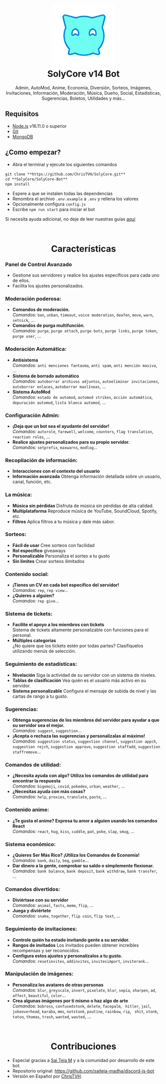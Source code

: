 <h1 align="center">
  <br>
  <a href="https://github.com/ChrisTVH"><img src="./SolyCore-Bot/docs/.gitbook/assets/strange.png" height="200" alt="Discord.js v14 Bot"></a>
  <br>
  SolyCore v14 Bot
  <br>
</h1>

<p align="center">Admin, AutoMod, Anime, Economía, Diversión, Sorteos, Imágenes, Invitaciones, Información, Moderación, Música, Dueño, Social, Estadisticas, Sugerencias, Boletos, Utilidades y más...</p>


## Requisitos

- [Node.js](https://nodejs.org/en/) v16.11.0 o superior
- [Git](https://git-scm.com/downloads)
- [MongoDB](https://www.mongodb.com)

## ¿Como empezar?

- Abra el terminal y ejecute los siguientes comandos

```
git clone **https://github.com/ChrisTVH/SolyCore.git**
cd **SolyCore/SolyCore-Bot**
npm install
```

- Espere a que se instalen todas las dependencias
- Renombra el archivo `.env.example` a `.env` y rellena los valores
- Opcionalmente configura `config.js`
- Escribe `npm run start` para iniciar el bot

Si necesita ayuda adicional, no deje de leer nuestras guías [aquí](docs/additional/installation.md)

<br>

<h1 align="center">  Características  </h1>

### **Panel de Control Avanzado**

- Gestione sus servidores y realice los ajustes específicos para cada uno de ellos.
- Facilita los ajustes personalizados.

### **Moderación poderosa:**

- **Comandos de moderación.** <br /> _Comandos:_ `ban`, `unban`, `timeout`, `voice moderation`, `deafen`, `move`, `warn`, `setnick`, ...
- **Comandos de purga multifunción.** <br /> _Comandos:_ `purge`, `purge attach`, `purge bots`, `purge links`, `purge token`, `purge user`, ...

### **Moderación Automática:**

- **Antisistema** <br /> _Comandos:_ `anti menciones fantasma`, `anti spam`, `anti mención masiva`, ...
- **Sistema de borrado automático** <br /> _Comandos:_ `autoborrar archivos adjuntos`, `autoeliminar invitaciones`, `autoborrar enlaces`, `autoborrar maxlíneas`, ...
- **Sistema AutoMod** <br /> _Comandos:_ `estado de automod`, `automod strikes`, `acción automática`, `depuración automod`, `lista blanca automod`, ...

### **Configuración Admin:**

- **¡Deja que un bot sea el ayudante del servidor!** <br /> _Comandos:_ `autorole`, `farewell`, `welcome`, `counters`, `flag translation`, `reaction roles`, ...
- **Realice ajustes personalizados para su propio servidor.** <br /> _Comandos:_ `setprefix`, `maxwarns`, `modlog`...

### **Recopilación de información:**

- **Interacciones con el contexto del usuario**
- **Información avanzada** Obtenga información detallada sobre un usuario, canal, función, etc.

### **La música:**

- **Música sin pérdidas** Disfruta de música sin pérdidas de alta calidad.
- **Multiplataforma** Reproduce música de YouTube, SoundCloud, Spotify, etc.
- **Filtros** Aplica filtros a tu música y dale más sabor.

### **Sorteos:**

- **Fácil de usar** Cree sorteos con facilidad
- **Rol especifico** giveaways
- **Personalizable** Personaliza el sorteo a tu gusto
- **Sin límites** Crear sorteos ilimitados

### **Contenido social:**

- **¡Tienes un CV en cada bot específico del servidor!** <br /> _Comandos:_ `rep`, `rep view`...
- **¿Quieres a alguien?** <br /> _Comandos:_ `rep give`...

### **Sistema de tickets:**

- **Facilite el apoyo a los miembros con tickets** <br/> Sistema de tickets altamente personalizable con funciones para el personal.
- **Múltiples categorías** <br/> ¿No quiere que los tickets estén por todas partes? Clasifíquelos utilizando menús de selección.

### **Seguimiento de estadísticas:**

- **Nivelación** Siga la actividad de su servidor con un sistema de niveles.
- **Tablas de clasificación** Vea quién es el usuario más activo en su servidor.
- **Sistema personalizable** Configura el mensaje de subida de nivel y las cartas de rango a tu gusto.

### **Sugerencias:**

- **Obtenga sugerencias de los miembros del servidor para ayudar a que su servidor sea el mejor.** <br /> _Comandos:_ `suggest`, `suggestion`...
- **¡Acepta o rechaza las sugerencias y personalízalas al máximo!** <br /> _Comandos:_ `suggestion status`, `suggestion channel`, `suggestion appch`, `suggestion rejch`, `suggestion approve`, `suggestion staffadd`, `suggestion staffremove`...

### **Comandos de utilidad:**

- **¿Necesita ayuda con algo? Utiliza los comandos de utilidad para encontrar la respuesta** <br /> _Comandos:_ `bigemoji`, `covid`, `pokedex`, `urban`, `weather`, ...
- **¿Necesitas ayuda con más cosas?** <br /> _Comandos:_ `help`, `proxies`, `translate`, `paste`, ...

### **Contenido anime:**

- **¿Te gusta el anime? Expresa tu amor a alguien usando los comandos React** <br /> _Comandos:_ `react`, `hug`, `kiss`, `cuddle`, `pat`, `poke`, `slap`, `smug`, ...

### **Sistema económico:**

- **¿Quieres Ser Más Rico? ¡Utiliza los Comandos de Economía!** <br /> _Comandos:_ `bank`, `daily`, `beg`, `gamble`...
- **Dar dinero a la gente, comprobar su saldo o simplemente flexionar.** <br /> _Comandos:_ `bank balance`, `bank deposit`, `bank withdraw`, `bank transfer`, ...

### **Comandos divertidos:**

- **Diviértase con su servidor** <br /> _Comandos:_ `animal`, `facts`, `meme`, `flip`, ...
- **Juega y diviértete** <br /> _Comandos:_ `snake`, `together`, `flip coin`, `flip text`, ...

### **Seguimiento de invitaciones:**

- **Controle quién ha estado invitando gente a su servidor.**
- **Rangos de invitados** Los invitados pueden obtener increíbles recompensas y ser reconocidos.
- **Configura estos ajustes y personalízalos a tu gusto.** <br /> _Comandos:_ `resetinvites`, `addinvites`, `invitesimport`, `inviterank`...

### **Manipulación de imágenes:**

- **Personaliza los avatares de otras personas** <br /> _Comandos:_ `blur`, `greyscale`, `invert`, `pixelate`, `blur`, `sepia`, `sharpen`, `ad`, `affect`, `beautiful`, `color`...
- **Crea algunas imágenes por ti mismo o haz algo de arte** <br /> _Comandos:_ `bobross`, `confusedstonk`, `delete`, `facepalm`, ` hitler`, `jail`, `jokeoverhead`, `karaba`, `mms`, `notstonk`, `poutine`, `rainbow`, `rip`, ` shit`, `stonk`, `tatoo`, `thomas`, `trash`, `wanted`, `wasted`, ...

<br>

<h1 align="center"> Contribuciones </h1>

- Especial gracias a [Sai Teja M](https://github.com/saiteja-madha) y a la comunidad por desarrollo de este bot.
- Repositorio original: https://github.com/saiteja-madha/discord-js-bot
- Versión en Español por [ChrisTVH](https://github.com/ChrisTVH).
